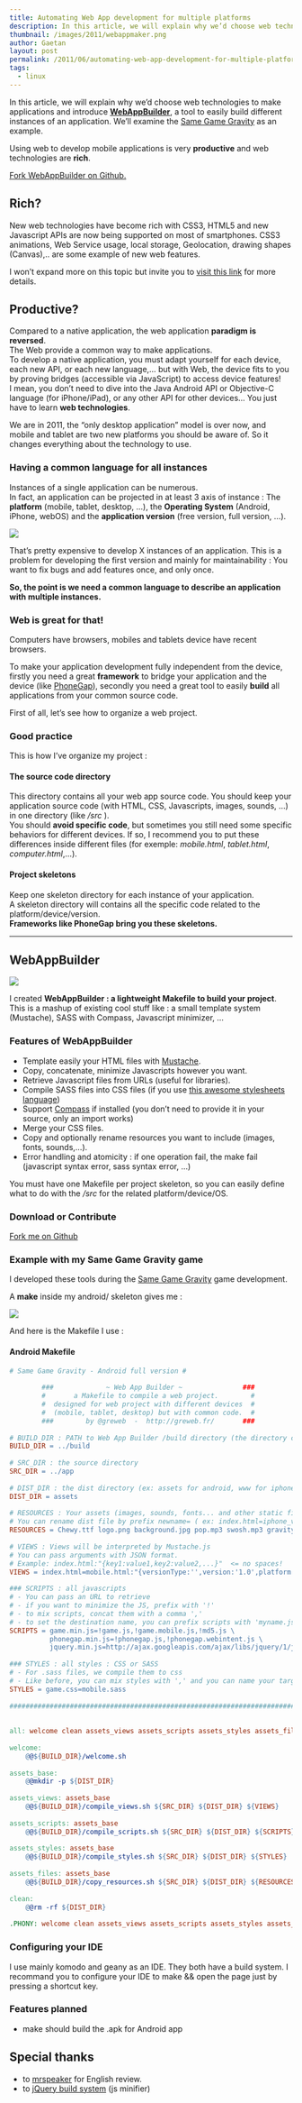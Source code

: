 ```yaml
---
title: Automating Web App development for multiple platforms
description: In this article, we will explain why we’d choose web technologies to make applications and introduce WebAppBuilder, a tool to easily build different instances of an application. We’ll examine the Same Game Gravity as an example.
thumbnail: /images/2011/webappmaker.png
author: Gaetan
layout: post
permalink: /2011/06/automating-web-app-development-for-multiple-platforms/
tags:
  - linux
---
```


 [1]: /2011/06/automating-web-app-development-for-multiple-platforms/#webappbuilder
 [2]: http://gre.github.io/same-game-gravity
 [3]: https://github.com/gre/WebAppBuilder
 [4]: http://diveintohtml5.org/
 [6]: http://www.phonegap.com/
 [8]: http://mustache.github.com/
 [9]: http://sass-lang.com
 [10]: http://compass-style.org
 [12]: http://mrspeaker.net/
 [13]: https://github.com/jquery/jquery/tree/master/build


In this article, we will explain why we’d choose web technologies to make applications and introduce [**WebAppBuilder**][1], a tool to easily build different instances of an application. We’ll examine the [Same Game Gravity][2] as an example.


Using web to develop mobile applications is very **productive** and web technologies are **rich**.

[Fork WebAppBuilder on Github.][3]

<!-- more -->

## Rich?

New web technologies have become rich with CSS3, HTML5 and new Javascript APIs are now being supported on most of smartphones. CSS3 animations, Web Service usage, local storage, Geolocation, drawing shapes (Canvas),.. are some example of new web features.

I won’t expand more on this topic but invite you to [visit this link][4] for more details.

## Productive?

Compared to a native application, the web application **paradigm is reversed**.  
The Web provide a common way to make applications.  
To develop a native application, you must adapt yourself for each device, each new API, or each new language,… but with Web, the device fits to you by proving bridges (accessible via JavaScript) to access device features!  
I mean, you don’t need to dive into the Java Android API or Objective-C language (for iPhone/iPad), or any other API for other devices… You just have to learn **web technologies**.

We are in 2011, the “only desktop application” model is over now, and mobile and tablet are two new platforms you should be aware of. So it changes everything about the technology to use.

### Having a common language for all instances

Instances of a single application can be numerous.  
In fact, an application can be projected in at least 3 axis of instance : The **platform** (mobile, tablet, desktop, …), the **Operating System** (Android, iPhone, webOS) and the **application version** (free version, full version, …).

![](/images/2011/application-axis3.png)

That’s pretty expensive to develop X instances of an application. This is a problem for developing the first version and mainly for maintainability : You want to fix bugs and add features once, and only once.

**So, the point is we need a common language to describe an application with multiple instances.**

### Web is great for that!

Computers have browsers, mobiles and tablets device have recent browsers.

To make your application development fully independent from the device, firstly you need a great **framework** to bridge your application and the device (like [PhoneGap][6]), secondly you need a great tool to easily **build** all applications from your common source code.


First of all, let’s see how to organize a web project.

### Good practice

This is how I’ve organize my project :

#### The source code directory

This directory contains all your web app source code. You should keep your application source code (with HTML, CSS, Javascripts, images, sounds, …) in one directory (like */src* ).  
You should **avoid specific code**, but sometimes you still need some specific behaviors for different devices. If so, I recommend you to put these differences inside different files (for exemple: *mobile.html*, *tablet.html*, *computer.html*,…).

#### Project skeletons

Keep one skeleton directory for each instance of your application.  
A skeleton directory will contains all the specific code related to the platform/device/version.  
**Frameworks like PhoneGap bring you these skeletons.**

* * *

## WebAppBuilder

![](/images/2011/webappmaker.png)

I created **WebAppBuilder : a lightweight Makefile to build your project**. This is a mashup of existing cool stuff like : a small template system (Mustache), SASS with Compass, Javascript minimizer, …

### Features of WebAppBuilder

*   Template easily your HTML files with [Mustache][8].
*   Copy, concatenate, minimize Javascripts however you want.
*   Retrieve Javascript files from URLs (useful for libraries).
*   Compile SASS files into CSS files (if you use [this awesome stylesheets language][9])
*   Support [Compass][10] if installed (you don’t need to provide it in your source, only an import works)
*   Merge your CSS files.
*   Copy and optionally rename resources you want to include (images, fonts, sounds,…).
*   Error handling and atomicity : if one operation fail, the make fail (javascript syntax error, sass syntax error, …)

You must have one Makefile per project skeleton, so you can easily define what to do with the */src* for the related platform/device/OS.

### Download or Contribute

[Fork me on Github][3]

### Example with my Same Game Gravity game

I developed these tools during the [Same Game Gravity][2] game development. 

A **make** inside my android/ skeleton gives me :

![](/images/2011/webappmaker-term.png)

And here is the Makefile I use :

#### Android Makefile

```makefile
# Same Game Gravity - Android full version #
        
        ###             ~ Web App Builder ~               ###
        #       a Makefile to compile a web project.        #
        #  designed for web project with different devices  #
        #  (mobile, tablet, desktop) but with common code.  #
        ###        by @greweb  -  http://greweb.fr/       ###
 
# BUILD_DIR : PATH to Web App Builder /build directory (the directory containing all build tools)
BUILD_DIR = ../build
 
# SRC_DIR : the source directory
SRC_DIR = ../app
 
# DIST_DIR : the dist directory (ex: assets for android, www for iphone)
DIST_DIR = assets
 
# RESOURCES : Your assets (images, sounds, fonts... and other static files)
# You can rename dist file by prefix newname= ( ex: index.html=iphone_version.html )
RESOURCES = Chewy.ttf logo.png background.jpg pop.mp3 swosh.mp3 gravity_exemple.png
 
# VIEWS : Views will be interpreted by Mustache.js
# You can pass arguments with JSON format.
# Example: index.html:"{key1:value1,key2:value2,...}"  <= no spaces!
VIEWS = index.html=mobile.html:"{versionType:'',version:'1.0',platform:'mobile',android:true,free:false}"
 
### SCRIPTS : all javascripts
# - You can pass an URL to retrieve
# - if you want to minimize the JS, prefix with '!'
# - to mix scripts, concat them with a comma ','
# - to set the destination name, you can prefix scripts with 'myname.js=' else the first script name is used ( exemple: all.js=util.js,ui.js,main.js ).
SCRIPTS = game.min.js=!game.js,!game.mobile.js,!md5.js \
          phonegap.min.js=!phonegap.js,!phonegap.webintent.js \
          jquery.min.js=http://ajax.googleapis.com/ajax/libs/jquery/1/jquery.min.js,jquery.ba-hashchange.min.js,jquery.tmpl.min.js
 
### STYLES : all styles : CSS or SASS
# - For .sass files, we compile them to css
# - Like before, you can mix styles with ',' and you can name your target by prefixing 'name='
STYLES = game.css=mobile.sass
 
########################################################################
 
 
all: welcome clean assets_views assets_scripts assets_styles assets_files
 
welcome:
	@@${BUILD_DIR}/welcome.sh
 
assets_base: 
	@@mkdir -p ${DIST_DIR}
 
assets_views: assets_base
	@@${BUILD_DIR}/compile_views.sh ${SRC_DIR} ${DIST_DIR} ${VIEWS}
 
assets_scripts: assets_base
	@@${BUILD_DIR}/compile_scripts.sh ${SRC_DIR} ${DIST_DIR} ${SCRIPTS}
 
assets_styles: assets_base
	@@${BUILD_DIR}/compile_styles.sh ${SRC_DIR} ${DIST_DIR} ${STYLES}
 
assets_files: assets_base
	@@${BUILD_DIR}/copy_resources.sh ${SRC_DIR} ${DIST_DIR} ${RESOURCES}
 
clean: 
	@@rm -rf ${DIST_DIR}
 
.PHONY: welcome clean assets_views assets_scripts assets_styles assets_files
```

### Configuring your IDE

I use mainly komodo and geany as an IDE. They both have a build system. I recommand you to configure your IDE to make && open the page just by pressing a shortcut key.

### Features planned

*   make should build the .apk for Android app

## Special thanks

*   to [mrspeaker][12] for English review.
*   to [jQuery build system][13] (js minifier)

